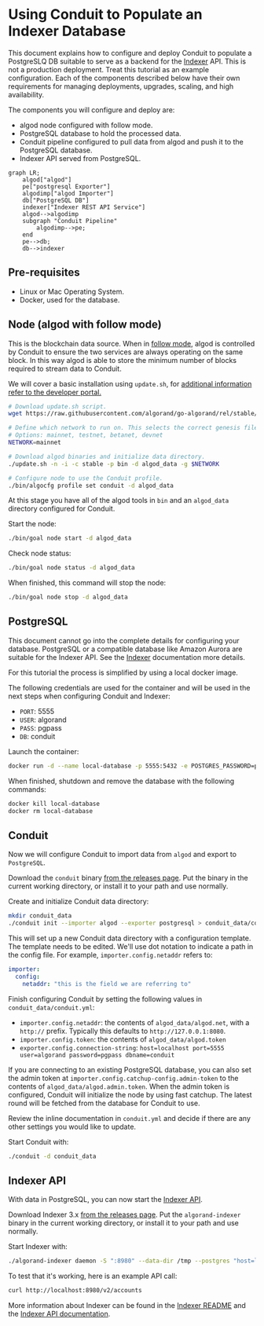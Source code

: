 # Using Conduit to Populate an Indexer Database

<!-- TODO: write a short readme that does this, but using a docker compose file -->

This document explains how to configure and deploy Conduit to populate a
PostgreSLQ DB suitable to serve as a backend for the [Indexer](https://github.com/algorand/indexer/) API.
This is not a production deployment. Treat this tutorial as an example configuration.
Each of the components described below have their own requirements for managing
deployments, upgrades, scaling, and high availability.

The components you will configure and deploy are:
* algod node configured with follow mode.
* PostgreSQL database to hold the processed data.
* Conduit pipeline configured to pull data from algod and push it to the PostgreSQL database.
* Indexer API served from PostgreSQL.

```mermaid
graph LR;
    algod["algod"]
    pe["postgresql Exporter"]
    algodimp["algod Importer"]
    db["PostgreSQL DB"]
    indexer["Indexer REST API Service"]
    algod-->algodimp
    subgraph "Conduit Pipeline"
        algodimp-->pe;
    end
    pe-->db;
    db-->indexer
```

## Pre-requisites

* Linux or Mac Operating System.
* Docker, used for the database.

## Node (algod with follow mode)

This is the blockchain data source. When in [follow mode][follow-mode-doc], algod is controlled by Conduit to ensure the two services are always operating on the same block. In this way algod is able to
store the minimum number of blocks required to stream data to Conduit.

We will cover a basic installation using `update.sh`, for [additional
information refer to the developer portal.][node-install-doc]

```bash
# Download update.sh script.
wget https://raw.githubusercontent.com/algorand/go-algorand/rel/stable/cmd/updater/update.sh

# Define which network to run on. This selects the correct genesis file.
# Options: mainnet, testnet, betanet, devnet
NETWORK=mainnet

# Download algod binaries and initialize data directory.
./update.sh -n -i -c stable -p bin -d algod_data -g $NETWORK

# Configure node to use the Conduit profile.
./bin/algocfg profile set conduit -d algod_data
```

At this stage you have all of the algod tools in `bin` and an `algod_data`
directory configured for Conduit.

Start the node:
```bash
./bin/goal node start -d algod_data
```

Check node status:
```bash
./bin/goal node status -d algod_data
```

When finished, this command will stop the node:
```bash
./bin/goal node stop -d algod_data
```


## PostgreSQL

This document cannot go into the complete details for configuring your
database. PostgreSQL or a compatible database like Amazon Aurora are suitable
for the Indexer API. See the [Indexer][indexer-readme] documentation more details.

For this tutorial the process is simplified by using a local docker image.

The following credentials are used for the container and will be used in the next steps when configuring
Conduit and Indexer:
* `PORT`: 5555
* `USER`: algorand
* `PASS`: pgpass
* `DB`: conduit

Launch the container:
```bash
docker run -d --name local-database -p 5555:5432 -e POSTGRES_PASSWORD=pgpass -e POSTGRES_USER=algorand -e POSTGRES_DB=conduit postgres
```

When finished, shutdown and remove the database with the following commands:
```bash
docker kill local-database
docker rm local-database
```

## Conduit

Now we will configure Conduit to import data from `algod` and export to `PostgreSQL`.

Download the `conduit` binary [from the releases page][conduit-release]. Put
the binary in the current working directory, or install it to your path and use
normally.

Create and initialize Conduit data directory:
```bash
mkdir conduit_data
./conduit init --importer algod --exporter postgresql > conduit_data/conduit.yml
```

This will set up a new Conduit data directory with a configuration template.
The template needs to be edited. We'll use dot notation to indicate a path in the config file. For example,
`importer.config.netaddr` refers to:
```yaml
importer:
  config:
    netaddr: "this is the field we are referring to"
```

Finish configuring Conduit by setting the following values in `conduit_data/conduit.yml`:
* `importer.config.netaddr`: the contents of `algod_data/algod.net`, with a `http://` prefix. Typically this defaults to `http://127.0.0.1:8080`.
* `importer.config.token`: the contents of `algod_data/algod.token`
* `exporter.config.connection-string`: `host=localhost port=5555 user=algorand password=pgpass dbname=conduit`

If you are connecting to an existing PostgreSQL database, you can also set
the admin token at `importer.config.catchup-config.admin-token` to the contents of `algod_data/algod.admin.token`.
When the admin token is configured, Conduit will initialize the node by using fast catchup.
The latest round will be fetched from the database for Conduit to use.

Review the inline documentation in `conduit.yml` and decide if there are any
other settings you would like to update.

Start Conduit with:
```bash
./conduit -d conduit_data
```

## Indexer API

With data in PostgreSQL, you can now start the [Indexer API][indexer-read-only].

Download Indexer 3.x [from the releases page][indexer-release]. Put
the `algorand-indexer` binary in the current working directory, or install it to your path and use
normally.

Start Indexer with:
```bash
./algorand-indexer daemon -S ":8980" --data-dir /tmp --postgres "host=localhost port=5555 user=algorand password=pgpass dbname=conduit"
```

To test that it's working, here is an example API call:
```bash
curl http://localhost:8980/v2/accounts
```

More information about Indexer can be found in the [Indexer README][indexer-readme] and the [Indexer API documentation][indexer-rest-api].

[follow-mode-doc]: https://github.com/algorand/go-algorand/blob/master/docs/follower_node.md
[node-install-doc]: https://developer.algorand.org/docs/run-a-node/setup/install/
[conduit-release]: https://github.com/algorand/conduit/releases
[indexer-readme]: https://github.com/algorand/indexer/#readme
[indexer-read-only]: https://github.com/algorand/indexer#read-only
[indexer-release]: https://github.com/algorand/indexer/releases
[indexer-rest-api]: https://developer.algorand.org/docs/rest-apis/indexer/
